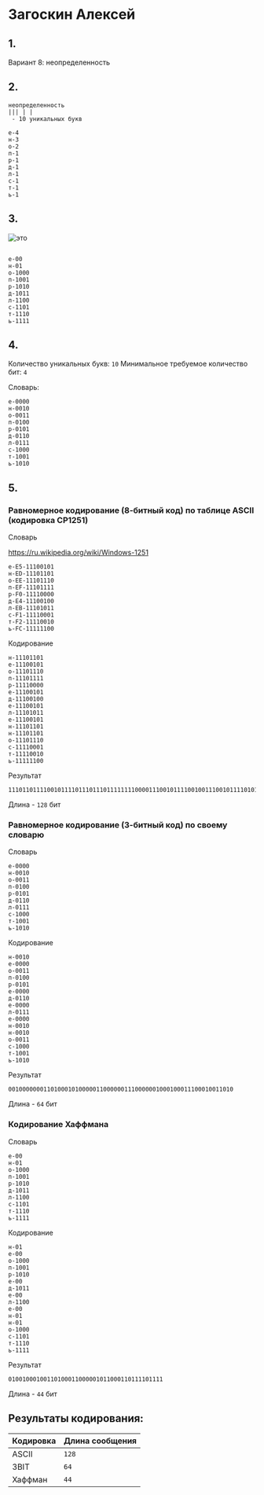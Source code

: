 #  Загоскин Алексей



## 1.

Вариант 8: неопределенность

## 2.

```
неопределенность
||| | |
 - 10 уникальных букв

е-4
н-3
о-2
п-1
р-1
д-1
л-1
с-1
т-1
ь-1
```

## 3.

![это](photo_5228966492555568015_y.jpg)
```

е-00
н-01
о-1000
п-1001
р-1010
д-1011
л-1100
с-1101
т-1110
ь-1111
```

## 4.

Количество уникальных букв: `10`
Минимальное требуемое количество бит: `4`

Словарь:
```
е-0000
н-0010
о-0011
п-0100
р-0101
д-0110
л-0111
с-1000
т-1001
ь-1010
```

## 5.

### Равномерное кодирование (8-битный код) по таблице ASCII (кодировка CP1251)


Словарь

https://ru.wikipedia.org/wiki/Windows-1251

```
е-E5-11100101
н-ED-11101101
о-EE-11101110
п-EF-11101111
р-F0-11110000
д-E4-11100100
л-EB-11101011
с-F1-11110001
т-F2-11110010
ь-FC-11111100
```

Кодирование
```
н-11101101
е-11100101
о-11101110
п-11101111
р-11110000
е-11100101
д-11100100
е-11100101
л-11101011
е-11100101
н-11101101
н-11101101
о-11101110
с-11110001
т-11110010
ь-11111100
```

Результат
```
11101101111001011110111011101111111100001110010111100100111001011110101111100101111011011110110111101110111100011111001011111100
```
Длина - `128` бит

### Равномерное кодирование (3-битный код) по своему словарю

Словарь
```
е-0000
н-0010
о-0011
п-0100
р-0101
д-0110
л-0111
с-1000
т-1001
ь-1010
```

Кодирование
```
н-0010
е-0000
о-0011
п-0100
р-0101
е-0000
д-0110
е-0000
л-0111
е-0000
н-0010
н-0010
о-0011
с-1000
т-1001
ь-1010
```

Результат
```
0010000000110100010100000110000001110000001000100011100010011010
```
Длина - `64` бит

### Кодирование Хаффмана

Словарь
```
е-00
н-01
о-1000
п-1001
р-1010
д-1011
л-1100
с-1101
т-1110
ь-1111
```

Кодирование
```
н-01
е-00
о-1000
п-1001
р-1010
е-00
д-1011
е-00
л-1100
е-00
н-01
н-01
о-1000
с-1101
т-1110
ь-1111
```

Результат

```
01001000100110100011000001011000110111101111
```

Длина - `44` бит

## Результаты кодирования:

| Кодировка | Длина сообщения |
|-----------|-----------------|
| ASCII     | `128`            |
| 3BIT      | `64`            |
| Хаффман   | `44`            |
